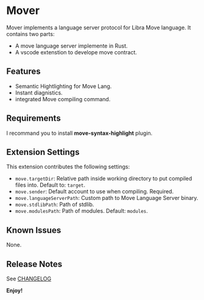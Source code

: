# Mover

Mover implements a language server protocol for Libra Move language.
It contains two parts:

- A move language server implemente in Rust.
- A vscode extenstion to develope move contract.

## Features

- Semantic Hightlighting for Move Lang.
- Instant diagnistics.
- integrated Move compiling command.


## Requirements


I recommand you to install **move-syntax-highlight** plugin.

## Extension Settings


This extension contributes the following settings:

* `move.targetDir`: Relative path inside working directory to put compiled files into. Default to: `target`.
* `move.sender`: Default account to use when compiling. Required.
* `move.languageServerPath`: Custom path to Move Language Server binary.
* `move.stdlibPath`: Path of stdlib.
* `move.modulesPath`: Path of modules. Default: `modules`.


## Known Issues

None.

## Release Notes

See [CHANGELOG](./CHANGELOG.md)

**Enjoy!**
